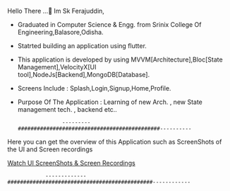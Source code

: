 Hello There ...👋
Im Sk Ferajuddin,
- Graduated in Computer Science & Engg. from Srinix College Of Engineering,Balasore,Odisha.
- Statrted building an application using flutter.
- This application is developed by using MVVM[Architecture],Bloc[State Management],VelocityX[UI tool],NodeJs[Backend],MongoDB[Database].
- Screens Include : Splash,Login,Signup,Home,Profile.
- Purpose Of The Application : Learning of new Arch. , new State management tech. , backend etc..

                    ---------#############################################----------

Here you can get the overview of this Application such as ScreenShots of the UI and Screen recordings

[Watch UI ScreenShots & Screen Recordings](https://drive.google.com/file/d/1JnyDOlB302v1Fw_VdqKYLqxT_AQholUc/view?usp=sharing)
 
                -------------##############################################------------


